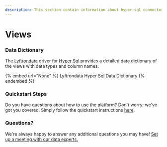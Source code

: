```yaml
---
description: This section contain information about hyper-sql connector views information
---
```


# Views

### Data Dictionary

The [Lyftrondata](https://www.lyftrondata.com/) driver for [Hyper Sql](None/)[ ](https://www.lyftrondata.com/integration/hyper-sql/)provides a detailed data dictionary of the views with data types and column names.

{% embed url="None" %}
Lyftrondata Hyper Sql Data Dictionary
{% endembed %}

### Quickstart Steps

Do you have questions about how to use the platform? Don't worry; we've got you covered. Simply follow the quickstart instructions [here](../README.md).

### Questions? <a href="#questions" id="questions"></a>

We're always happy to answer any additional questions you may have! [Set up a meeting with our data experts.](https://www.lyftrondata.com/book-a-meeting/)


